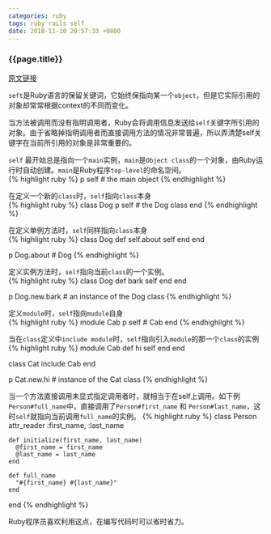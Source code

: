 ```yaml
---
categories: ruby 
tags: ruby rails self
date: 2018-11-10 20:57:33 +0800
---
```


### {{page.title}}  


[原文链接](https://codequizzes.wordpress.com/2014/04/07/rubys-self-keyword-and-implicit-self/)   

`seft`是Ruby语言的保留关键词，它始终保指向某一个`object`，但是它实际引用的对象却常常根据context的不同而变化。   

当方法被调用而没有指明调用者，Ruby会将调用信息发送给`self`关键字所引用的对象。由于省略掉指明调用者而直接调用方法的情况非常普遍，所以弄清楚self关键字在当前所引用的对象是非常重要的。   

<!-- more -->
`self` 最开始总是指向一个`main`实例，`main`是`Object class`的一个对象，由Ruby运行时自动创建。`main`是Ruby程序`top-level`的命名空间。    
{% highlight ruby %}
  p self # the main object
{% endhighlight %}


在定义一个新的`class`时，`self`指向`class`本身  
{% highlight ruby %}
  class Dog
    p self # the Dog class
  end
{% endhighlight %}


在定义单例方法时，`self`同样指向`class`本身  
{% highlight ruby %}
  class Dog
    def self.about
      self
    end
  end
  
  p Dog.about # Dog
{% endhighlight %}


定义实例方法时，`self`指向当前`class`的一个实例。  
{% highlight ruby %}
  class Dog
    def bark
      self
    end
  end
  
  p Dog.new.bark # an instance of the Dog class
{% endhighlight %}


定义`module`时，`self`指向`mudule`自身  
{% highlight ruby %}
  module Cab
    p self # Cab
  end
{% endhighlight %}


当在`class`定义中`include module`时，`self`指向引入`module`的那一个`class`的实例  
{% highlight ruby %}
  module Cab
    def hi
      self
    end
  end
  
  class Cat
    include Cab
  end
  
  p Cat.new.hi # instance of the Cat class
{% endhighlight %}


当一个方法直接调用未显式指定调用者时，就相当于在self上调用。如下例`Person#full_name`中，直接调用了`Person#first_name` 和 `Person#last_name`，这时`self`就指向当前调用`full_name`的实例。
{% highlight ruby %}
  class Person
    attr_reader :first_name, :last_name
  
    def initialize(first_name, last_name)
      @first_name = first_name
      @last_name = last_name
    end
  
    def full_name
      "#{first_name} #{last_name}"
    end
  end
{% endhighlight %}


Ruby程序员喜欢利用这点，在编写代码时可以省时省力。